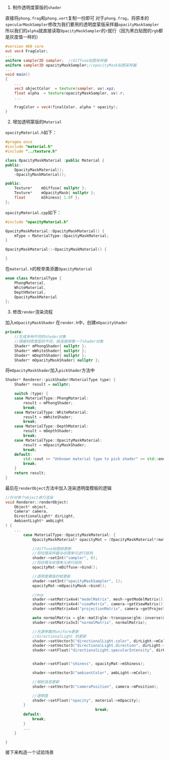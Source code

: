 1. 制作透明度蒙版的`shader`

直接将`phong.frag`和`phong.vert`复制一份即可
对于`phong.frag`，将原本的`specularMaskSampler`修改为我们要用的透明度蒙版采样器`opacityMaskSampler`
所以我们的`alpha`就直接读取`OpacityMaskSampler`的`r`就行（因为黑白贴图的`rgb`都是灰度值一样的）
```glsl
#version 460 core
out vec4 FragColor;
...
uniform sampler2D sampler;	//diffuse贴图采样器
uniform sampler2D opacityMaskSampler;//opacityMask贴图采样器
...
void main()
{
	...
	vec3 objectColor  = texture(sampler, uv).xyz;
	float alpha  = texture(opacityMaskSampler, uv).r;
	...

	FragColor = vec4(finalColor, alpha * opacity);
}
```

2. 增加透明蒙版的`Material`

`opacityMaterial.h`如下：
```cpp
#pragma once
#include "material.h"
#include "../texture.h"

class OpacityMaskMaterial :public Material {
public:
	OpacityMaskMaterial();
	~OpacityMaskMaterial();

public:
	Texture*	mDiffuse{ nullptr };
	Texture*	mOpacityMask{ nullptr };
	float		mShiness{ 1.0f };
};
```
`opacityMaterial.cpp`如下：
```cpp
#include "opacityMaterial.h"

OpacityMaskMaterial::OpacityMaskMaterial() {
	mType = MaterialType::OpacityMaskMaterial;
}

OpacityMaskMaterial::~OpacityMaskMaterial() {

}
```
在`material.h`的枚举类添置`OpacityMaterial`
```cpp
enum class MaterialType {
	PhongMaterial,
	WhiteMaterial,
	DepthMaterial,
	OpacityMaskMaterial
};
```

3. 修改`render`渲染流程

加入`mOpacityMaskShader`
在`render.h`中，创建`mOpacityShader`
```cpp
private:
	//生成多种不同的shader对象
	//根据材质类型的不同，挑选使用哪一个shader对象
	Shader* mPhongShader{ nullptr };
	Shader* mWhiteShader{ nullptr };
	Shader* mDepthShader{ nullptr };
	Shader* mOpacityMaskShader{ nullptr };
```
将`mOpacityMaskShader`加入`pickShader`方法中
```cpp
Shader* Renderer::pickShader(MaterialType type) {
	Shader* result = nullptr;

	switch (type) {
	case MaterialType::PhongMaterial:
		result = mPhongShader;
		break;
	case MaterialType::WhiteMaterial:
		result = mWhiteShader;
		break;
	case MaterialType::DepthMaterial:
		result = mDepthShader;
		break;
	case MaterialType::OpacityMaskMaterial:
		result = mOpacityMaskShader;
		break;
	default:
		std::cout << "Unknown material type to pick shader" << std::endl;
		break;
	}
	return result;
}
```
最后在`renderObject`方法中加入渲染透明度模板的逻辑
```cpp
//针对单个object进行渲染
void Renderer::renderObject(
	Object* object,
	Camera* camera,
	DirectionalLight* dirLight,
	AmbientLight* ambLight
) {
	...
		case MaterialType::OpacityMaskMaterial: {
			OpacityMaskMaterial* opacityMat = (OpacityMaskMaterial*)material;

			//diffuse贴图帧更新
			//将纹理采样器与纹理单元进行挂钩
			shader->setInt("sampler", 0);
			//将纹理与纹理单元进行挂钩
			opacityMat->mDiffuse->bind();

			//透明度蒙版的帧更新
			shader->setInt("opacityMaskSampler", 1);
			opacityMat->mOpacityMask->bind();

			//mvp
			shader->setMatrix4x4("modelMatrix", mesh->getModelMatrix());
			shader->setMatrix4x4("viewMatrix", camera->getViewMatrix());
			shader->setMatrix4x4("projectionMatrix", camera->getProjectionMatrix());

			auto normalMatrix = glm::mat3(glm::transpose(glm::inverse(mesh->getModelMatrix())));
			shader->setMatrix3x3("normalMatrix", normalMatrix);

			//光源参数的uniform更新
			//directionalLight 的更新
			shader->setVector3("directionalLight.color", dirLight->mColor);
			shader->setVector3("directionalLight.direction", dirLight->mDirection);
			shader->setFloat("directionalLight.specularIntensity", dirLight->mSpecularIntensity);


			shader->setFloat("shiness", opacityMat->mShiness);

			shader->setVector3("ambientColor", ambLight->mColor);

			//相机信息更新
			shader->setVector3("cameraPosition", camera->mPosition);

			//透明度
			shader->setFloat("opacity", material->mOpacity);
		}
										break;
		default:
			break;
		}
		...
	}

}
```

接下来构造一个试验场景
<!--stackedit_data:
eyJoaXN0b3J5IjpbLTE3ODcyNDg5MjcsLTIwNjIzMTY4MzEsMT
A1NDc3NTA5MiwxNzU4MjM1ODAsLTEzODM0NjUxNDEsLTIwODg3
NDY2MTJdfQ==
-->